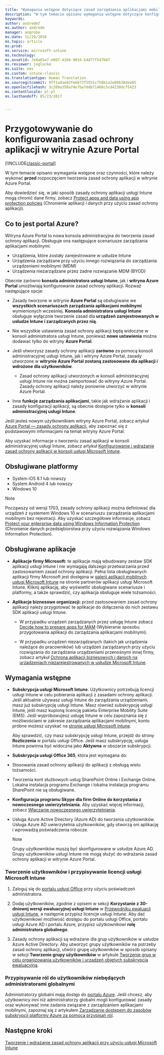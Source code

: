 ```yaml
---
title: "Wymagania wstępne dotyczące zasad zarządzania aplikacjami mobilnymi | Microsoft Docs"
description: "W tym temacie opisano wymagania wstępne dotyczące konfigurowania użytkowników przed utworzeniem zasad zarządzania aplikacjami mobilnymi."
keywords: 
author: andredm7
ms.author: andredm
manager: angrobe
ms.date: 11/29/2016
ms.topic: article
ms.prod: 
ms.service: microsoft-intune
ms.technology: 
ms.assetid: 7e6a85e7-e007-41b6-9034-64d77f547b87
ms.reviewer: joglocke
ms.suite: ems
ms.custom: intune-classic
ms.translationtype: Human Translation
ms.sourcegitcommit: 9ff1adae93fe6873f5551cf58b1a2e89638dee85
ms.openlocfilehash: 3c209a350a7de7ba7ddb71468c5cd4230dcf5423
ms.contentlocale: pl-pl
ms.lasthandoff: 05/23/2017


---
```


# <a name="get-ready-to-configure-app-protection-policies-in-the-azure-portal"></a>Przygotowywanie do konfigurowania zasad ochrony aplikacji w witrynie Azure Portal

[!INCLUDE[classic-portal](../includes/classic-portal.md)]

W tym temacie opisano wymagania wstępne oraz czynności, które należy wykonać **przed** rozpoczęciem tworzenia zasad ochrony aplikacji w witrynie Azure Portal.

Aby dowiedzieć się, w jaki sposób zasady ochrony aplikacji usługi Intune mogą chronić dane firmy, zobacz [Protect apps and data using app protection policies](protect-apps-and-data-with-microsoft-intune.md) (Chronienie aplikacji i danych przy użyciu zasad ochrony aplikacji).

## <a name="what-is-the-azure-portal"></a>Co to jest portal Azure?

Witryna Azure Portal to nowa konsola administracyjna do tworzenia zasad ochrony aplikacji. Obsługuje ona następujące scenariusze zarządzania aplikacjami mobilnymi:
- Urządzenia, które zostały zarejestrowane w usłudze Intune
- Urządzenia zarządzane przy użyciu innego rozwiązania do zarządzania urządzeniami mobilnymi (MDM)
- Urządzenia niezarządzane przez żadne rozwiązanie MDM (BYOD)

Obecnie zarówno **konsola administratora usługi Intune**, jak i **witryna Azure Portal** umożliwiają konfigurowanie zasad ochrony aplikacji.  Rozważ następujące opcje:

* Zasady tworzone w witrynie **Azure Portal** są obsługiwane we **wszystkich scenariuszach zarządzania aplikacjami mobilnymi** wymienionych wcześniej. **Konsola administratora usługi Intune** obsługuje wyłącznie tworzenie zasad dla **urządzeń zarejestrowanych w usłudze Intune i zarządzanych przez nią**.

* Nie wszystkie ustawienia zasad ochrony aplikacji będą widoczne w konsoli administratora usługi Intune, ponieważ **nowe ustawienia** można dodawać tylko do witryny **Azure Portal**.

* Jeśli utworzysz zasady ochrony aplikacji **zarówno** za pomocą konsoli administracyjnej usługi Intune, jak i witryny Azure Portal, zasady utworzone w **witrynie Azure Portal zostaną zastosowane dla aplikacji i wdrożone dla użytkowników**.
    * Zasad ochrony aplikacji utworzonych w konsoli administracyjnej usługi Intune nie można zaimportować do witryny Azure Portal.  Zasady ochrony aplikacji należy ponownie utworzyć w witrynie Azure Portal.


* Inne **funkcje zarządzania aplikacjami**, takie jak wdrażanie aplikacji i zasady konfiguracji aplikacji, są obecnie dostępne tylko w **konsoli administracyjnej usługi Intune**.


Jeśli jesteś nowym użytkownikiem witryny Azure Portal, zobacz artykuł [Azure Portal — zasady ochrony aplikacji](azure-portal-for-microsoft-intune-mam-policies.md), aby zapoznać się z podstawowymi informacjami na temat witryny Azure Portal.

Aby uzyskać informacje o tworzeniu zasad aplikacji w konsoli administracyjnej usługi Intune, zobacz artykuł [Konfigurowanie i wdrażanie zasad ochrony aplikacji w konsoli usługi Microsoft Intune](configure-and-deploy-mobile-application-management-policies-in-the-microsoft-intune-console.md).


##  <a name="supported-platforms"></a>Obsługiwane platformy
- System iOS 8.1 lub nowszy
- System Android 4 lub nowszy
- Windows 10

>[!NOTE]
>Począwszy od wersji 1703, zasady ochrony aplikacji można definiować dla urządzeń z systemem Windows 10 w scenariuszu zarządzania aplikacjami mobilnymi bez rejestracji. Aby uzyskać szczegółowe informacje, zobacz [Protect your enterprise data using Windows Information Protection](https://technet.microsoft.com/itpro/windows/keep-secure/protect-enterprise-data-using-wip) (Chronienie danych przedsiębiorstwa przy użyciu rozwiązania Windows Information Protection).

##  <a name="supported-apps"></a>Obsługiwane aplikacje
* **Aplikacje firmy Microsoft:** te aplikacje mają wbudowany zestaw SDK aplikacji usługi Intune i nie wymagają dalszego przetwarzania przed zastosowaniem zasad ochrony aplikacji.
Pełna lista obsługiwanych aplikacji firmy Microsoft jest dostępna w [galerii aplikacji mobilnych usługi Microsoft Intune](https://www.microsoft.com/cloud-platform/microsoft-intune-apps) na stronie partnerów aplikacji usługi Microsoft Intune. Kliknij aplikację, aby wyświetlić obsługiwane scenariusze i platformy, a także sprawdzić, czy aplikacja obsługuje wiele tożsamości.

* **Aplikacje biznesowe organizacji:** przed zastosowaniem zasad ochrony aplikacji należy przygotować te aplikacje do dołączenia do nich zestawu SDK aplikacji usługi Intune.

  * W przypadku urządzeń zarządzanych przez usługę Intune zobacz [Decide how to prepare apps for MAM](decide-how-to-prepare-apps-for-mobile-application-management-with-microsoft-intune.md) (Wybieranie sposobu przygotowania aplikacji do zarządzania aplikacjami mobilnymi).

  * W przypadku urządzeń niezarządzanych (takich jak urządzenia należące do pracowników) lub urządzeń zarządzanych przy użyciu rozwiązania do zarządzania urządzeniami przenośnymi innej firmy, zobacz artykuł [Ochrona aplikacji biznesowych i danych na urządzeniach niezarejestrowanych w usłudze Microsoft Intune](protect-line-of-business-apps-and-data-on-devices-not-enrolled-in-microsoft-intune.md).

## <a name="prerequisites"></a>Wymagania wstępne

-   **Subskrypcja usługi Microsoft Intune**. Użytkownicy potrzebują licencji usługi Intune w celu pobierania aplikacji z zasadami ochrony aplikacji.
Jeśli aktualnie używasz usługi Intune do zarządzania urządzeniami, masz już subskrypcję usługi Intune. Masz również subskrypcję usługi Intune, jeśli masz kupioną licencję pakietu Enterprise Mobility Suite (EMS). Jeśli wypróbowujesz usługę Intune w celu zapoznania się z możliwościami w zakresie zarządzania aplikacjami mobilnymi, konto próbne możesz uzyskać na [stronie usługi Microsoft Intune](https://www.microsoft.com/server-cloud/products/microsoft-intune/).

    Aby sprawdzić, czy masz subskrypcję usługi Intune, przejdź do strony **Rozliczenia** w portalu usługi Office.  Jeśli masz subskrypcję, usługa Intune powinna być widoczna jako **Aktywna** w obszarze subskrypcji.

-   **Subskrypcja usługi Office 365**, która jest wymagana do:

  - Stosowania zasad ochrony aplikacji do aplikacji z obsługą wielu tożsamości.

  - Tworzenia kont służbowych usług SharePoint Online i Exchange Online. Lokalna instalacja programu Exchange i lokalna instalacja programu SharePoint nie są obsługiwane.

-   **Konfiguracja programu Skype dla firm Online do korzystania z nowoczesnego uwierzytelniania**. Aby uzyskać więcej informacji, zobacz [Włączanie nowoczesnego uwierzytelniania](https://social.technet.microsoft.com/wiki/contents/articles/34339.skype-for-business-online-enable-your-tenant-for-modern-authentication.aspx).


- Usługa Azure Active Directory (Azure AD) do tworzenia użytkowników. Usługa Azure AD uwierzytelnia użytkowników, gdy otworzą oni aplikację i wprowadzą poświadczenia robocze.

    > [!NOTE]
    > Grupy użytkowników muszą być skonfigurowane w usłudze Azure AD. Grupy użytkowników usługi Intune nie mogą służyć do wdrażania zasad ochrony aplikacji w witrynie Azure Portal.

### <a name="create-users-and-assign-microsoft-intune-licenses"></a>Tworzenie użytkowników i przypisywanie licencji usługi Microsoft Intune

1.  Zaloguj się do [portalu usługi Office](https://portal.office.com) przy użyciu poświadczeń administratora.

2.  Dodaj użytkowników, zgodnie z opisem w sekcji **Korzystanie z 30-dniowej wersji ewaluacyjnej usługi Intune** w [Przewodniku ewaluacji usługi Intune](/intune-classic/understand-explore/get-started-with-a-30-day-trial-of-microsoft-intune), a następnie przypisz licencje usługi Intune. Aby dać użytkownikowi możliwość dostępu do portalu usługi Office, portalu usługi Azure AD i portalu Azure, przypisz użytkownikowi **rolę administratora globalnego**.

5.  Zasady ochrony aplikacji są wdrażane dla grup użytkowników w usłudze Azure Active Directory. Aby utworzyć grupy użytkowników na potrzeby zasad ochrony aplikacji, utwórz grupę użytkowników w sposób opisany w sekcji **Tworzenie grupy użytkowników** w artykule [Tworzenie grup w celu organizowania użytkowników i urządzeń objętych subskrypcją ewaluacyjną](/intune-classic/understand-explore/get-started-with-a-30-day-trial-of-microsoft-intune-step-3).

### <a name="assign-roles-to-non-global-admin-users"></a>Przypisywanie ról do użytkowników niebędących administratorami globalnymi

Administratorzy globalni mają dostęp do [portalu Azure](https://portal.azure.com).  Jeśli chcesz, aby użytkownicy inni niż administratorzy globalni mogli konfigurować zasady oraz wykonywać inne zadania związane z zarządzaniem aplikacjami mobilnymi, zapoznaj się z artykułem [Zarządzanie dostępem do zasobów subskrypcji platformy Azure za pomocą przypisań ról](https://azure.microsoft.com/documentation/articles/role-based-access-control-configure/).

## <a name="next-steps"></a>Następne kroki
[Tworzenie i wdrażanie zasad ochrony aplikacji przy użyciu usługi Microsoft Intune](create-and-deploy-mobile-app-management-policies-with-microsoft-intune.md)

